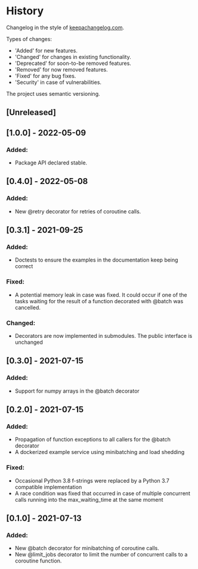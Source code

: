 # History
Changelog in the style of [keepachangelog.com](https://keepachangelog.com/).

Types of changes:
* 'Added' for new features.
* 'Changed' for changes in existing functionality.
* 'Deprecated' for soon-to-be removed features.
* 'Removed' for now removed features.
* 'Fixed' for any bug fixes.
* 'Security' in case of vulnerabilities.

The project uses semantic versioning.

## [Unreleased]

## [1.0.0] - 2022-05-09
### Added:
* Package API declared stable.

## [0.4.0] - 2022-05-08
### Added:
* New @retry decorator for retries of coroutine calls.

## [0.3.1] - 2021-09-25
### Added:
* Doctests to ensure the examples in the documentation keep being correct

### Fixed:
* A potential memory leak in case was fixed. It could occur if one of the tasks waiting for the
  result of a function decorated with @batch was cancelled.

### Changed:
* Decorators are now implemented in submodules. The public interface is unchanged

## [0.3.0] - 2021-07-15
### Added:
* Support for numpy arrays in the @batch decorator

## [0.2.0] - 2021-07-15
### Added:
* Propagation of function exceptions to all callers for the @batch decorator
* A dockerized example service using minibatching and load shedding

### Fixed:
* Occasional Python 3.8 f-strings were replaced by a Python 3.7 compatible implementation
* A race condition was fixed that occurred in case of multiple concurrent calls running into the
  max_waiting_time at the same moment

## [0.1.0] - 2021-07-13
### Added:
* New @batch decorator for minibatching of coroutine calls.
* New @limit_jobs decorator to limit the number of concurrent calls to a coroutine function.
